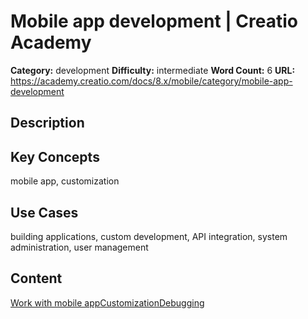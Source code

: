 # Mobile app development | Creatio Academy

**Category:** development **Difficulty:** intermediate **Word Count:** 6
**URL:**
https://academy.creatio.com/docs/8.x/mobile/category/mobile-app-development

## Description

## Key Concepts

mobile app, customization

## Use Cases

building applications, custom development, API integration, system
administration, user management

## Content

[Work with mobile app](/docs/8.x/mobile/category/work-with-mobile-app)[Customization](/docs/8.x/mobile/category/customization)[Debugging](/docs/8.x/mobile/category/debugging)
